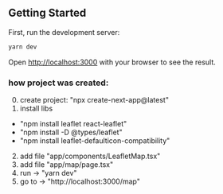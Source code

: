 
## Getting Started

First, run the development server:

```bash
yarn dev
```

Open [http://localhost:3000](http://localhost:3000) with your browser to see the result.




### how project was created:
0. create project: "npx create-next-app@latest"
1. install libs
  - "npm install leaflet react-leaflet"
  - "npm install -D @types/leaflet"
  - "npm install leaflet-defaulticon-compatibility"
2. add file "app/components/LeafletMap.tsx"
3. add file "app/map/page.tsx"
4. run -> "yarn dev"
5. go to -> "http://localhost:3000/map"



